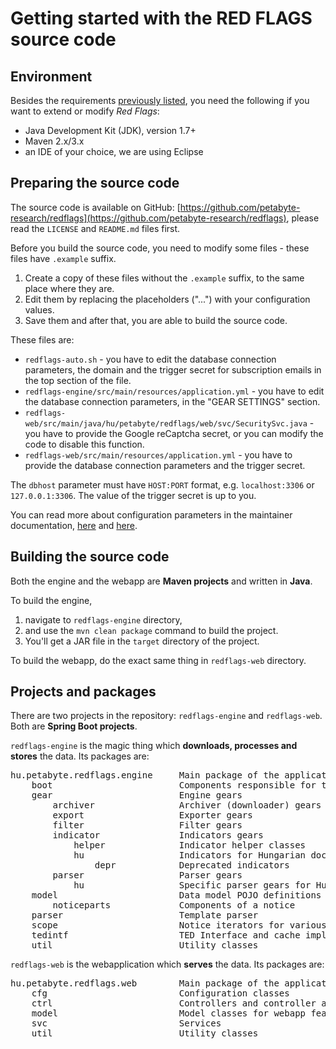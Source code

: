 # Getting started with the RED FLAGS source code



## Environment



Besides the requirements [previously listed](/maintainer/overview/#system-requirements), you need the following if you want to extend or modify *Red Flags*:

* Java Development Kit (JDK), version 1.7+
* Maven 2.x/3.x
* an IDE of your choice, we are using Eclipse



## Preparing the source code



The source code is available on GitHub: [https://github.com/petabyte-research/redflags](https://github.com/petabyte-research/redflags), please read the `LICENSE` and `README.md` files first.

Before you build the source code, you need to modify some files - these files have `.example` suffix.

1. Create a copy of these files without the `.example` suffix, to the same place where they are.
2. Edit them by replacing the placeholders ("...") with your configuration values.
3. Save them and after that, you are able to build the source code.

These files are:

* `redflags-auto.sh` - you have to edit the database connection parameters, the domain and the trigger secret for subscription emails in the top section of the file.
* `redflags-engine/src/main/resources/application.yml` - you have to edit the database connection parameters, in the "GEAR SETTINGS" section.
* `redflags-web/src/main/java/hu/petabyte/redflags/web/svc/SecuritySvc.java` - you have to provide the Google reCaptcha secret, or you can modify the code to disable this function.
* `redflags-web/src/main/resources/application.yml` - you have to provide the database connection parameters and the trigger secret.

The `dbhost` parameter must have `HOST:PORT` format, e.g. `localhost:3306` or `127.0.0.1:3306`. The value of the trigger secret is up to you.

You can read more about configuration parameters in the maintainer documentation, [here](/maintainer/engine/#configuring-the-engine) and [here](../maintainer-doc/#configuring-the-webapp).



## Building the source code



Both the engine and the webapp are **Maven projects** and written in **Java**.

To build the engine,

1. navigate to `redflags-engine` directory,
2. and use the `mvn clean package` command to build the project.
3. You'll get a JAR file in the `target` directory of the project.

To build the webapp, do the exact same thing in `redflags-web` directory.



## Projects and packages



There are two projects in the repository: `redflags-engine` and `redflags-web`. Both are **Spring Boot projects**.

`redflags-engine` is the magic thing which **downloads, processes and stores** the data. Its packages are:

<pre>
hu.petabyte.redflags.engine		Main package of the application
	boot						Components responsible for the engine initialization.
	gear						Engine gears
		archiver				Archiver (downloader) gears
		export					Exporter gears
		filter					Filter gears
		indicator				Indicators gears
			helper				Indicator helper classes
			hu					Indicators for Hungarian documents
				depr			Deprecated indicators
		parser					Parser gears
			hu					Specific parser gears for Hungarian documents
	model						Data model POJO definitions
		noticeparts				Components of a notice
	parser						Template parser
	scope						Notice iterators for various cases
	tedintf						TED Interface and cache implementations
	util						Utility classes
</pre>

`redflags-web` is the webapplication which **serves** the data. Its packages are:

<pre>
hu.petabyte.redflags.web		Main package of the application
	cfg							Configuration classes
	ctrl						Controllers and controller advices
	model						Model classes for webapp features (users, filters)
	svc							Services
	util						Utility classes
</pre>